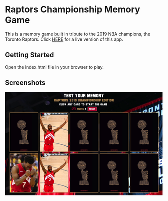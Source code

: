 # Raptors Championship Memory Game

This is a memory game built in tribute to the 2019 NBA champions, the Toronto Raptors. Click [HERE]("https://raptors-memory-game.netlify.app/") for a live version of this app.

## Getting Started

Open the index.html file in your browser to play.

## Screenshots

!["Screenshot of main game view"](https://github.com/stevencschoi/raptors-memory-game/blob/master/docs/memory-game.png?raw=true)
